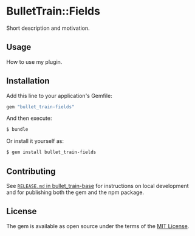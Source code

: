 # BulletTrain::Fields
Short description and motivation.

## Usage
How to use my plugin.

## Installation
Add this line to your application's Gemfile:

```ruby
gem "bullet_train-fields"
```

And then execute:
```bash
$ bundle
```

Or install it yourself as:
```bash
$ gem install bullet_train-fields
```

## Contributing
See [`RELEASE.md` in bullet_train-base](https://github.com/bullet-train-co/bullet_train-base/blob/main/RELEASE.md) for instructions on local development and for publishing both the gem and the npm package.

## License
The gem is available as open source under the terms of the [MIT License](https://opensource.org/licenses/MIT).
